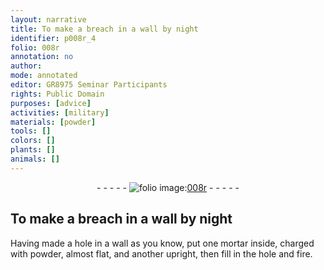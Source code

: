 ```yaml
---
layout: narrative
title: To make a breach in a wall by night
identifier: p008r_4
folio: 008r
annotation: no
author:
mode: annotated
editor: GR8975 Seminar Participants
rights: Public Domain
purposes: [advice]
activities: [military]
materials: [powder]
tools: []
colors: []
plants: []
animals: []
---
```


 <div class="folio" align="center">- - - - - <a href="http://gallica.bnf.fr/ark:/12148/btv1b10500001g/f21.image" target="_blank"><img src="https://cu-mkp.github.io/GR8975-edition/assets/photo-icon.png" alt="folio image: " style="display:inline-block; margin-bottom:-3px;"/>008r</a> - - - - - </div> 

## To make a breach in a wall by night

 
 <span class="activity"></span> Having made a hole in a wall as you know, put one mortar inside, charged with <span class="material">powder</span>, almost flat, and another upright, then fill in the hole and fire. 
 